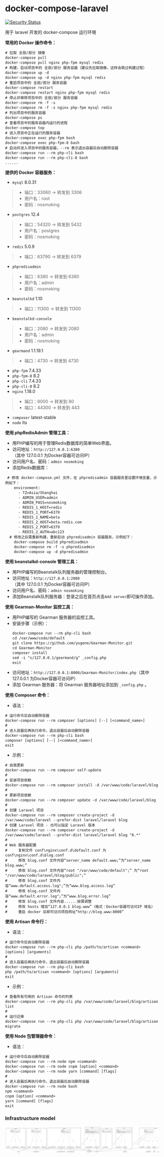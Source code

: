 # docker-compose-laravel

[![Security Status](https://www.murphysec.com/platform3/v31/badge/1674336661876269056.svg)](https://www.murphysec.com/console/report/1674336661792382976/1674336661876269056)

用于 laravel 开发的 docker-compose 运行环境

**常用的 Docker 操作命令：**
```
# 拉取 全部/部分 镜像
docker-compose pull
docker-compose pull nginx php-fpm mysql redis
# 构建，启动项目中的 全部/部分 服务容器（建议先拉取镜像，这样会跳过构建过程）
docker-compose up -d
docker-compose up -d nginx php-fpm mysql redis
# 重启项目中的 全部/部分 服务容器
docker-compose restart
docker-compose restart nginx php-fpm mysql redis
# 停止并移除项目中的 全部/部分 服务容器
docker-compose rm -f -s
docker-compose rm -f -s nginx php-fpm mysql redis
# 列出项目中的服务容器
docker-compose ps
# 查看项目中的服务容器内运行的进程
docker-compose top
# 进入项目中正在运行的服务容器
docker-compose exec php-fpm bash
docker-compose exec php-fpm-8 bash
# 启动并进入项目中的服务容器，--rm 表示退出容器后自动删除容器
docker-compose run --rm php-cli bash
docker-compose run --rm php-cli-8 bash
......
```

**提供的 Docker 容器服务：**
 - `mysql` 8.0.31
  >- 端口：33060 -> 转发到 3306
  >- 用户名：root
  >- 密码：nosmoking
 - `postgres` 12.4
  >- 端口：54320 -> 转发到 5432
  >- 用户名：postgres
  >- 密码：nosmoking
 - `redis` 5.0.9
  >- 端口：63790 -> 转发到 6379
 - `phpredisadmin`
  >- 端口：6380 -> 转发到 6380
  >- 用户名：admin
  >- 密码：nosmoking
 - `beanstalkd` 1.10
  >- 端口：11300 -> 转发到 11300
 - `beanstalkd-console`
  >- 端口：2080 -> 转发到 2080
  >- 用户名：admin
  >- 密码：nosmoking
 - `gearmand` 1.1.19.1
  >- 端口：4730 -> 转发到 4730
 - `php-fpm` 7.4.33
 - `php-fpm-8` 8.2
 - `php-cli` 7.4.33
 - `php-cli-8` 8.2
 - `nginx` 1.18.0
  >- 端口：8000 -> 转发到 80
  >- 端口：44300 -> 转发到 443
 - `composer` latest-stable
 - `node` lts

**使用 phpRedisAdmin 管理工具：**
 - 用PHP编写的用于管理Redis数据库的简单Web界面。
 - 访问地址：`http://127.0.0.1:6380`（其中 127.0.0.1 为Docker容器可访问IP）
 - 访问用户名、密码：`admin nosmoking`
 - 添加Redis数据库：
```
 # 修改 docker-compose.yml 文件，在 phpredisadmin 容器服务里设置环境变量，示例如下：
    environment:
      - TZ=Asia/Shanghai
      - ADMIN_USER=admin
      - ADMIN_PASS=nosmoking
      - REDIS_1_HOST=redis
      - REDIS_1_PORT=6379
      - REDIS_2_NAME=beta
      - REDIS_2_HOST=beta.redis.com
      - REDIS_2_PORT=6379
      - REDIS_2_AUTH=abc123
  # 修改之后需重新构建，重新启动 phpredisadmin 容器服务，示例如下：
    docker-compose build phpredisadmin
    docker-compose rm -f -s phpredisadmin
    docker-compose up -d phpredisadmin
```

**使用 beanstalkd-console 管理工具：**
 - 用PHP编写的Beanstalk队列服务器的管理控制台。
 - 访问地址：`http://127.0.0.1:2080`（其中 127.0.0.1 为Docker容器可访问IP）
 - 访问用户名、密码：`admin nosmoking`
 - 添加Beanstalk队列服务器：登录之后在首页点击`Add server`即可操作添加。

**使用 Gearman-Monitor 监控工具：**
 - 用PHP编写的 Gearman 服务器的监控工具。
 - 安装步骤（示例）：
   ```
   docker-compose run --rm php-cli bash
   cd /var/www/code/default
   git clone https://github.com/yugene/Gearman-Monitor.git
   cd Gearman-Monitor
   composer install
   sed -i "s/127.0.0.1/gearmand/g" _config.php
   exit
   ```
 - 访问地址：`http://127.0.0.1:8000/Gearman-Monitor/index.php`（其中 127.0.0.1 为Docker容器可访问IP）
 - 添加 Gearman 服务器：将 Gearman 服务器地址添加到 `_config.php` 。

**使用 Composer 命令：**
 - 语法：
```
# 运行命令后自动删除容器
docker-compose run --rm composer [options] [--] [<command_name>]
#
# 进入容器后再执行命令，退出容器后自动删除容器
docker-compose run --rm php-cli bash
composer [options] [--] [<command_name>]
exit
```
 - 示例：
```
# 自我更新
docker-compose run --rm composer self-update
#
# 安装项目依赖
docker-compose run --rm composer install -d /var/www/code/laravel/blog
#
# 更新项目依赖
docker-compose run --rm composer update -d /var/www/code/laravel/blog
#
# 创建 Laravel 项目
docker-compose run --rm composer create-project -d /var/www/code/laravel --prefer-dist laravel/laravel blog
# 创建 Laravel 项目 - 也可以指定 Laravel 版本
docker-compose run --rm composer create-project -d /var/www/code/laravel --prefer-dist laravel/laravel blog "6.*"
#
# Web 服务器配置
#     复制文件 conf\nginx\conf.d\default.conf 为 conf\nginx\conf.d\blog.conf
#     修改 blog.conf 文件内容“server_name default.www;”为“server_name blog.www;”
#     修改 blog.conf 文件内容“root "/var/www/code/default";” 为“root "/var/www/code/laravel/blog/public";”
#     修改 blog.conf 文件内容“www.default.access.log";”为“www.blog.access.log”
#     修改 blog.conf 文件内容“www.default.error.log";”为“www.blog.error.log”
#     修改 blog.conf 文件内容......按需调整
#     修改 hosts 增加“127.0.0.1 blog.www”（格式：Docker容器可访问IP 域名）
#     重启 docker 后即可访问项目网址“http://blog.www:8000”
```

**使用 Artisan 命令行：**
 - 语法：
```
# 运行命令后自动删除容器
docker-compose run --rm php-cli php /path/to/artisan <command> [options] [arguments]
#
# 进入容器后再执行命令，退出容器后自动删除容器
docker-compose run --rm php-cli bash
php /path/to/artisan <command> [options] [arguments]
exit
```
 - 示例：
```
# 查看所有可用的 Artisan 命令的列表
docker-compose run --rm php-cli php /var/www/code/laravel/blog/artisan list
#
# 运行迁移
docker-compose run --rm php-cli php /var/www/code/laravel/blog/artisan migrate
```

**使用 Node 包管理器命令：**
 - 语法：
```
# 运行命令后自动删除容器
docker-compose run --rm node npm <command>
docker-compose run --rm node cnpm [option] <command>
docker-compose run --rm node yarn [command] [flags]
#
# 进入容器后再执行命令，退出容器后自动删除容器
docker-compose run --rm node bash
npm <command>
cnpm [option] <command>
yarn [command] [flags]
exit
```

### Infrastructure model

![Infrastructure model](.infragenie/infrastructure_model.png)